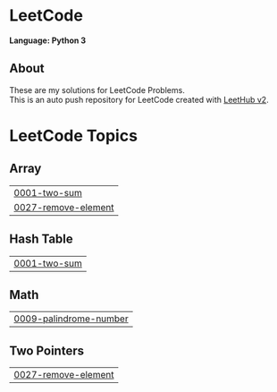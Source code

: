 # LeetCode
**Language: Python 3**

## About
These are my solutions for LeetCode Problems.  
This is an auto push repository for LeetCode created with [LeetHub v2](https://github.com/arunbhardwaj/LeetHub-2.0).

<!---LeetCode Topics Start-->
# LeetCode Topics
## Array
|  |
| ------- |
| [0001-two-sum](https://github.com/choiseoyoon0330/LeetCode/tree/master/0001-two-sum) |
| [0027-remove-element](https://github.com/choiseoyoon0330/LeetCode/tree/master/0027-remove-element) |
## Hash Table
|  |
| ------- |
| [0001-two-sum](https://github.com/choiseoyoon0330/LeetCode/tree/master/0001-two-sum) |
## Math
|  |
| ------- |
| [0009-palindrome-number](https://github.com/choiseoyoon0330/LeetCode/tree/master/0009-palindrome-number) |
## Two Pointers
|  |
| ------- |
| [0027-remove-element](https://github.com/choiseoyoon0330/LeetCode/tree/master/0027-remove-element) |
<!---LeetCode Topics End-->
